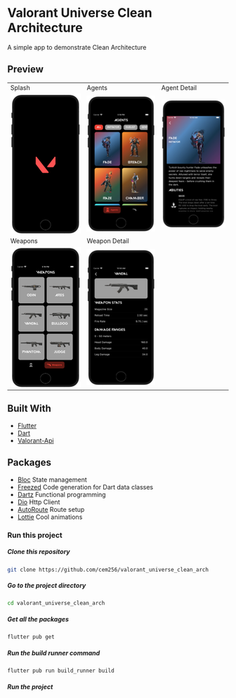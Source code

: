 # Valorant Universe Clean Architecture

A simple app to demonstrate Clean Architecture

## Preview

<table>
  <tr>
    <td>Splash</td>
    <td>Agents</td>
    <td>Agent Detail</td>
  </tr>
  <tr>
     <td><img src="screenshots/splash.png"></td>
     <td><img src="screenshots/agents.png"></td>
     <td><img src="screenshots/agent_detail.png"></td>
  </tr>
  <tr>
    <td>Weapons</td>
    <td>Weapon Detail</td>
  </tr>
  <tr>
     <td><img src="screenshots/weapons.png"></td>
     <td><img src="screenshots/weapon_detail.png"></td>
  </tr>
</table>

## Built With
- [Flutter](https://flutter.dev/)
- [Dart](https://dart.dev/)
- [Valorant-Api](https://valorant-api.com/)


## Packages
- [Bloc](https://pub.dev/packages/flutter_bloc) State management
- [Freezed](https://pub.dev/packages/freezed) Code generation for Dart data classes
- [Dartz](https://pub.dev/packages/dartz) Functional programming
- [Dio](https://pub.dev/packages/dio) Http Client
- [AutoRoute](https://pub.dev/packages/auto_route) Route setup
- [Lottie](https://pub.dev/packages/lottie) Cool animations

### Run this project

##### Clone this repository
```sh
git clone https://github.com/cem256/valorant_universe_clean_arch
```

##### Go to the project directory
```sh
cd valorant_universe_clean_arch
```

##### Get all the packages
```sh
flutter pub get
```

##### Run the build runner command
```sh
flutter pub run build_runner build
```

##### Run the project



